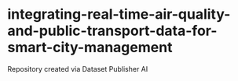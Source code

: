 # integrating-real-time-air-quality-and-public-transport-data-for-smart-city-management
Repository created via Dataset Publisher AI
